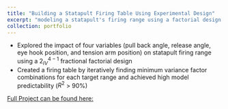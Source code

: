 ```yaml
---
title: "Building a Statapult Firing Table Using Experimental Design"
excerpt: "modeling a statapult's firing range using a factorial design <br/><img src='/images/statapult.jpeg'>"
collection: portfolio
---
```

- Explored the impact of four variables (pull back angle, release angle, eye hook position, and tension arm position) on statapult firing range using a $2_{IV}^{4-1}$ fractional factorial design
- Created a firing table by iteratively finding minimum variance factor combinations for each target range and achieved high model predictability ($R^2$ > 90%)

[Full Project can be found here:](https://github.com/seanzhou1207/Statapult/tree/main)

